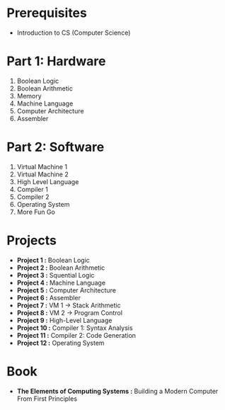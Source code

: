 # Prerequisites

- Introduction to CS (Computer Science)

# Part 1: Hardware 
1. Boolean Logic 
2. Boolean Arithmetic 
3. Memory 
4. Machine Language 
5. Computer Architecture
6. Assembler

# Part 2: Software 
1. Virtual Machine 1 
2. Virtual Machine 2 
3. High Level Language 
4. Compiler 1 
5. Compiler 2 
6. Operating System
7. More Fun Go 

# Projects
- **Project 1 :** Boolean Logic 
- **Project 2 :** Boolean Arithmetic 
- **Project 3 :** Squential Logic 
- **Project 4 :** Machine Language 
- **Project 5 :** Computer Architecture
- **Project 6 :** Assembler
- **Project 7 :** VM 1 &rarr; Stack Arithmetic
- **Project 8 :** VM 2 &rarr; Program Control
- **Project 9 :** High-Level Language 
- **Project 10 :** Compiler 1: Syntax Analysis 
- **Project 11 :** Compiler 2: Code Generation
- **Project 12 :** Operating System
# Book
- **The Elements of Computing Systems :** Building a Modern Computer From First Principles 
